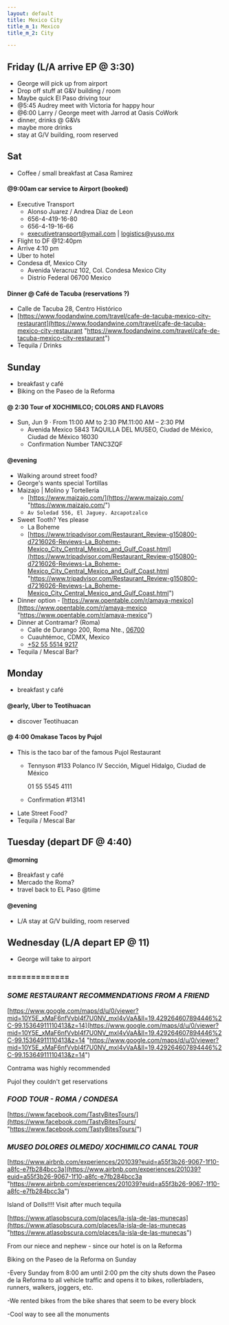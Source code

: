 ```yaml
---
layout: default
title: Mexico City
title_m_1: Mexico
title_m_2: City

---
```

## Friday (L/A arrive EP @ 3:30)

* George will pick up from airport
* Drop off stuff at G&V building / room
* Maybe quick El Paso driving tour
* @5:45 Audrey meet with Victoria for happy hour
* @6:00 Larry / George meet with Jarrod at Oasis CoWork
* dinner, drinks @ G&Vs
* maybe more drinks
* stay at G/V building, room reserved

## Sat

* Coffee / small breakfast at Casa Ramirez

#### @9:00am car service to Airport (booked)

* Executive Transport
  * Alonso Juarez / Andrea Diaz de Leon
  * 656-4-419-16-80
  * 656-4-19-16-66
  * executivetransport@ymail.com | logistics@yuso.mx
* Flight to DF @12:40pm
* Arrive 4:10 pm
* Uber to hotel
* Condesa df, Mexico City
  * Avenida Veracruz 102, Col. Condesa Mexico City
  * Distrio Federal 06700 Mexico

#### Dinner @ Café de Tacuba (reservations ?)

* Calle de Tacuba 28, Centro Histórico
* [https://www.foodandwine.com/travel/cafe-de-tacuba-mexico-city-restaurant](https://www.foodandwine.com/travel/cafe-de-tacuba-mexico-city-restaurant "https://www.foodandwine.com/travel/cafe-de-tacuba-mexico-city-restaurant")
* Tequila / Drinks

## Sunday

* breakfast y café
* Biking on the Paseo de la Reforma

#### @ 2:30 Tour of **XOCHIMILCO; COLORS AND FLAVORS**

* Sun, Jun 9 · From 11:00 AM to 2:30 PM.11:00 AM – 2:30 PM
  * Avenida Mexico 5843 TAQUILLA DEL MUSEO, Ciudad de México, Ciudad de México 16030
  * Confirmation Number TANC3ZQF

#### @evening

* Walking around street food?
* George's wants special Tortillas
* Maizajo | Molino y Tortelleria
  * [https://www.maizajo.com/](https://www.maizajo.com/ "https://www.maizajo.com/")
  * `Av Soledad 556, El Jaguey. Azcapotzalco`
* Sweet Tooth? Yes please
  * La Boheme
  * [https://www.tripadvisor.com/Restaurant_Review-g150800-d7216026-Reviews-La_Boheme-Mexico_City_Central_Mexico_and_Gulf_Coast.html](https://www.tripadvisor.com/Restaurant_Review-g150800-d7216026-Reviews-La_Boheme-Mexico_City_Central_Mexico_and_Gulf_Coast.html "https://www.tripadvisor.com/Restaurant_Review-g150800-d7216026-Reviews-La_Boheme-Mexico_City_Central_Mexico_and_Gulf_Coast.html")
* Dinner option - [https://www.opentable.com/r/amaya-mexico](https://www.opentable.com/r/amaya-mexico "https://www.opentable.com/r/amaya-mexico")
* Dinner at Contramar? (Roma)
  * Calle de Durango 200, Roma Nte., [06700](tel:06700)
  * Cuauhtémoc, CDMX, Mexico
  * [+52 55 5514 9217](tel:+52%2055%205514%209217)
* Tequila / Mescal Bar?

## Monday

* breakfast y café

#### @early, Uber to Teotihuacan

* discover Teotihuacan

#### @ 4:00 Omakase Tacos by Pujol

* This is the taco bar of the famous Pujol Restaurant
  * Tennyson #133 Polanco IV Sección, Miguel Hidalgo, Ciudad de México

    01 55 5545 4111
  * Confirmation #13141
* Late Street Food?
* Tequila / Mescal Bar

## Tuesday (depart DF @ 4:40)

#### @morning

* Breakfast y café
* Mercado the Roma?
* travel back to EL Paso @time

#### @evening

* L/A stay at G/V building, room reserved

## Wednesday (L/A depart EP @ 11)

* George will take to airport

### =============

### _SOME RESTAURANT RECOMMENDATIONS FROM A FRIEND_

[https://www.google.com/maps/d/u/0/viewer?mid=10Y5E_xMaF6nfVvbI4f7U0NV_mxI4vVaA&ll=19.429264607894446%2C-99.15364911110413&z=14](https://www.google.com/maps/d/u/0/viewer?mid=10Y5E_xMaF6nfVvbI4f7U0NV_mxI4vVaA&ll=19.429264607894446%2C-99.15364911110413&z=14 "https://www.google.com/maps/d/u/0/viewer?mid=10Y5E_xMaF6nfVvbI4f7U0NV_mxI4vVaA&ll=19.429264607894446%2C-99.15364911110413&z=14")

Contrama was highly recommended

Pujol they couldn't get reservations

### _FOOD TOUR - ROMA / CONDESA_

[https://www.facebook.com/TastyBitesTours/](https://www.facebook.com/TastyBitesTours/ "https://www.facebook.com/TastyBitesTours/")

### _MUSEO DOLORES OLMEDO/ XOCHIMILCO CANAL TOUR_

[https://www.airbnb.com/experiences/201039?euid=a55f3b26-9067-1f10-a8fc-e7fb284bcc3a](https://www.airbnb.com/experiences/201039?euid=a55f3b26-9067-1f10-a8fc-e7fb284bcc3a "https://www.airbnb.com/experiences/201039?euid=a55f3b26-9067-1f10-a8fc-e7fb284bcc3a")

Island of Dolls!!!! Visit after much tequila

[https://www.atlasobscura.com/places/la-isla-de-las-munecas](https://www.atlasobscura.com/places/la-isla-de-las-munecas "https://www.atlasobscura.com/places/la-isla-de-las-munecas")

From our niece and nephew - since our hotel is on la Reforma

Biking on the Paseo de la Reforma on Sunday

\-Every Sunday from 8:00 am until 2:00 pm the city shuts down the Paseo de la Reforma to all vehicle traffic and opens it to bikes, rollerbladers, runners, walkers, joggers, etc.

\-We rented bikes from the bike shares that seem to be every block

\-Cool way to see all the monuments